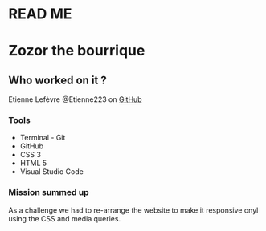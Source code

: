 # READ ME

# Zozor the bourrique

## Who worked on it ?

Etienne Lefèvre @Etienne223 on [GitHub](https://github.com/Etienne223)

### Tools

- Terminal - Git
- GitHub
- CSS 3
- HTML 5
- Visual Studio Code

### Mission summed up

As a challenge we had to re-arrange the website to make it responsive onyl using the CSS and media queries.